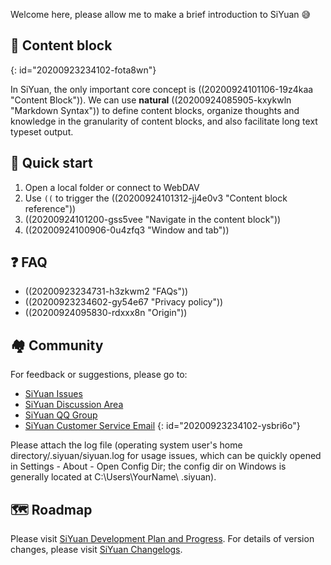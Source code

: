 Welcome here, please allow me to make a brief introduction to SiYuan 😅

## 🧱 Content block
{: id="20200923234102-fota8wn"}

In SiYuan, the only important core concept is ((20200924101106-19z4kaa "Content Block")). We can use **natural** ((20200924085905-kxykwln "Markdown Syntax")) to define content blocks, organize thoughts and knowledge in the granularity of content blocks, and also facilitate long text typeset output.

## 🔮 Quick start

1. Open a local folder or connect to WebDAV
2. Use `((` to trigger the ((20200924101312-jj4e0v3 "Content block reference"))
3. ((20200924101200-gss5vee "Navigate in the content block"))
4. ((20200924100906-0u4zfq3 "Window and tab"))

## ❓ FAQ

* ((20200923234731-h3zkwm2 "FAQs"))
* ((20200923234602-gy54e67 "Privacy policy"))
* ((20200924095830-rdxxx8n "Origin"))

## 🏘️ Community

For feedback or suggestions, please go to:

* [SiYuan Issues](https://github.com/siyuan-note/siyuan/issues)
* [SiYuan Discussion Area](https://ld246.com/tag/siyuan)
* [SiYuan QQ Group](https://jq.qq.com/?_wv=1027&k=brIyNm7y)
* [SiYuan Customer Service Email](mailto:support@b3log.org)
{: id="20200923234102-ysbri6o"}

Please attach the log file (operating system user's home directory/.siyuan/siyuan.log for usage issues, which can be quickly opened in Settings - About - Open Config Dir; the config dir on Windows is generally located at C:\\Users\\YourName\ \.siyuan).

## 🗺️ Roadmap

Please visit [SiYuan Development Plan and Progress](https://github.com/siyuan-note/siyuan/projects/1). For details of version changes, please visit [SiYuan Changelogs](https://github.com/siyuan-note/siyuan/blob/master/CHANGE_LOGS.md).
